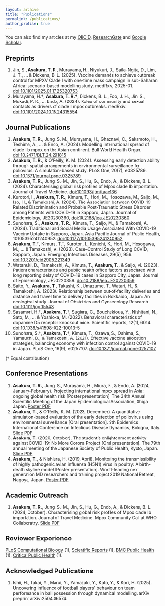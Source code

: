 ```yaml
---
layout: archive
title: "Publications"
permalink: /publications/
author_profile: true
---
```


You can also find my articles at my [ORCID](https://orcid.org/0000-0001-8838-785X), [ResearchGate](https://www.researchgate.net/profile/Toshiaki-Asakura-2) and [Google Scholar](https://scholar.google.com/citations?user=Qn6IIroAAAAJ&hl=ja&oi=ao).

<!--
Citation style is APA, fetched from google scholar
or use doi to APA converter,
https://paperpile.com/t/doi-to-apa-converter/
 -->

## Preprints
1. Jin, S., **Asakura, T. R.**, Murayama, H., Niyukuri, D., Saila-Ngita, D., Lim, J. T., ... & Dickens, B. L. (2025). Vaccine demands to achieve outbreak control for MPXV Clade I with one-time mass campaign in sub-Saharan Africa: scenario-based modelling study. medRxiv, 2025-01. [doi:10.1101/2025.01.17.25320753](https://doi.org/10.1101/2025.01.17.25320753)
1. Murayama, H.†, **Asakura, T. R.†**, Dickens, B. L., Foo, J. H., Jin, S., Mukadi, P. K., … Endo, A. (2024). Roles of community and sexual contacts as drivers of clade I mpox outbreaks. medRxiv. [doi:10.1101/2024.10.15.24315554](https://doi.org/10.1101/2024.10.15.24315554)

## Journal Publications
1. **Asakura, T. R.**, Jung, S. M., Murayama, H., Ghaznavi, C., Sakamoto, H., Teshima, A., ... & Endo, A. (2024). Modelling international spread of clade IIb mpox on the Asian continent. Bull World Health Organ. [doi:10.2471/BLT.24.291815](https://doi.org/10.2471/BLT.24.291815)
1. **Asakura, T. R.**, & O’Reilly, K. M. (2024). Assessing early detection ability through spatial arrangements in environmental surveillance for poliovirus: A simulation-based study. PLoS One, 20(7), e0325789. [doi:10.1371/journal.pone.0325789](https://doi.org/10.1371/journal.pone.0325789)
1. **Asakura, T. R.**, Jung, S.-M., Jin, S., Hu, G., Endo, A., & Dickens, B. L. (2024). Characterising global risk profiles of Mpox clade Ib importation. Journal of Travel Medicine. [doi:10.1093/jtm/taae136](https://doi.org/10.1093/jtm/taae136)
1. Kurotori, I., **Asakura, T. R.**, Kimura, T., Hori, M., Hosozawa, M., Saijo, M., Iso, H., & Tamakoshi, A. (2024). The Association between COVID-19-Related Discrimination and Probable Post-Traumatic Stress Disorder among Patients with COVID-19 in Sapporo, Japan. Journal of Epidemiology, JE20230360, [doi:10.2188/jea.JE20230360](https://doi.org/10.2188/jea.JE20230360)
1. Sunohara, S., **Asakura, T. R.**, Kimura, T., Saijo, M., & Tamakoshi, A. (2024). Traditional and Social Media Usage Associated With COVID-19 Vaccine Uptake in Sapporo, Japan. Asia Pacific Journal of Public Health, 10105395241240952. [doi:10.1177/10105395241240952](https://doi.org/10.1177/10105395241240952)
1. **Asakura, T.**†, Kimura, T.†, Kurotori, I., Kenichi, K., Hori, M., Hosogawa, M., ... & Tamakoshi, A. (2023). Case–Control Study of Long COVID, Sapporo, Japan. Emerging Infectious Diseases, 29(5), 956. [doi:10.3201/eid2905.221349](https://doi.org/10.3201/eid2905.221349)
1. Watanuki, D., Tamakoshi, A., Kimura, T., **Asakura, T.**, & Saijo, M. (2023). Patient characteristics and public health office factors associated with long reporting delay of COVID-19 cases in Sapporo City, Japan. Journal of Epidemiology, JE20220359. [doi:10.2188/jea.JE20220359](https://doi.org/10.2188/jea.JE20220359)
1. Saito, Y., **Asakura, T.**, Takashi, K., Umazume, T., Watari, H., & Tamakoshi, A. (2023). Relationship between out‐of‐facility deliveries and distance and travel time to delivery facilities in Hokkaido, Japan: An ecological study. Journal of Obstetrics and Gynaecology Research. [doi:10.1111/jog.15543](https://doi.org/10.1111/jog.15543)
1. Sasamori, H.†, **Asakura, T.**†, Sugiura, C., Bouchekioua, Y., Nishitani, N., Sato, M., ... & Yoshioka, M. (2022). Behavioral characteristics of dopamine D5 receptor knockout mice. Scientific reports, 12(1), 6014. [doi:10.1038/s41598-022-10013-5](https://doi.org/10.1038/s41598-022-10013-5)
1. Sunohara, S.†, **Asakura, T.**†, Kimura, T., Ozawa, S., Oshima, S., Yamauchi, D., & Tamakoshi, A. (2021). Effective vaccine allocation strategies, balancing economy with infection control against COVID-19 in Japan. PLoS One, 16(9), e0257107. [doi:10.1371/journal.pone.0257107](https://doi.org/10.1371/journal.pone.0257107)

(† Equal contribution)

## Conference Presentations
1. **Asakura, T. R.**, Jung, S., Murayama, H., Miura, F., & Endo, A. (2024, January-February). Projecting international mpox spread in Asia: ongoing global health risk [Poster presentation].
The 34th Annual Scientific Meeting of the Japan Epidemiological Association, Shiga Japan. [Poster PDF](/files/20240118_mpox_JE_joint_symposium.pdf)
1. **Asakura, T.**, & O'Reilly, K. M. (2023, December). A quantitative simulation-based evaluation of the early detection of poliovirus using environmental surveillance [Oral presentation].
9th Epidemics International Conference on Infectious Disease Dynamics, Bologna, Italy. [Slide PDF](/files/20231129_Epidemics_Toshiaki_Asakura.pdf)
1. **Asakura, T.** (2020, October). The student’s enlightenment activity against COVID-19: No More Corona Project [Oral presentation].
The 79th annual meeting of the Japanese Society of Public Health, Kyoto, Japan. [Slide PDF](/files/20201005_79th_annual_meeting_jpn_presentation.pdf)
1. **Asakura, T.**, & Nishiura, H. (2019, April). Monitoring the transmissibility of highly pathogenic avian influenza (H5N1) virus in poultry: A birth-death skyline model [Poster presentation].
World-leading next generation MD researchers and training project 2019 National Retreat, Nagoya, Japan. [Poster PDF](/files/20190525_poster_for_retreat_HN.pdf)


## Academic Outreach
1. **Asakura, T. R.**, Jung, S.-M., Jin, S., Hu, G., Endo, A., & Dickens, B. L. (2024, October). Characterising global risk profiles of Mpox clade Ib importation. Journal of Travel Medicine. Mpox Community Call at WHO Collaboratry. [Slide PDF](/files/20241017_WHO_collaboratory.pdf)

<!-- TODO: Add Misc section for the NIID articles.
-->

## Reviewer Experience
[PLoS Computational Biology](https://journals.plos.org/ploscompbiol/) (1), [Scientific Reports](https://www.nature.com/srep/) (1), [BMC Public Health](https://bmcpublichealth.biomedcentral.com/) (1), [Critical Public Health](https://www.tandfonline.com/journals/ccph20) (1).

## Acknowledged Publications
1. Ishii, H., Takai, Y., Marui, Y., Yamazaki, Y., Kato, Y., & Kori, H. (2025). Uncovering influence of football players' behaviour on team performance in ball possession through dynamical modelling. arXiv preprint arXiv:2504.06574.
